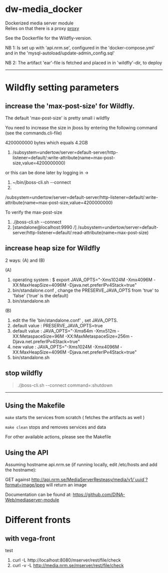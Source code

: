 # dw-media_docker

Dockerized media server module <br>
Relies on that there is a proxy [proxy](https://github.com/DINA-Web/dw-proxy) <p>

See the Dockerfile for the Wildfly-version.


NB 1: Is set up with 'api.nrm.se', configured in the 'docker-compose.yml' and in the 'mysql-autoload/update-admin_config.sql'<p>
NB 2: The artifact 'ear'-file is fetched and placed in in 'wildfly'-dir, to deploy <p>

***

# Wildfly setting parameters

## increase the 'max-post-size' for Wildfly.
The default 'max-post-size' is pretty small i wildfly<p>
You need to increase the size in jboss by entering the following command (see the commands.cli-file) <p>
4200000000 bytes  which equals  4.2GB

1. /subsystem=undertow/server=default-server/http-listener=default/:write-attribute(name=max-post-size,value=4200000000) 


or this can be done later by logging in -> 

1. ~/bin/jboss-cli.sh --connect
2. 
/subsystem=undertow/server=default-server/http-listener=default/:write-attribute(name=max-post-size,value=4200000000)  

To verify the max-post-size

1. ./jboss-cli.sh --connect
2. [standalone@localhost:9990 /] /subsystem=undertow/server=default-server/http-listener=default/:read-attribute(name=max-post-size) 

## increase heap size for Wildfly

2 ways: (A) and (B)

(A) <p> 
1. operating system :  $ export JAVA_OPTS="-Xms1024M -Xmx4096M -XX:MaxHeapSize=4096M -Djava.net.preferIPv4Stack=true"
2. bin/standalone.conf , change the PRESERVE_JAVA_OPTS from 'true' to 'false' ('true' is the default)
3. bin/standalone.sh 

(B) <p>
1. edit the file 'bin/standalone.conf' , set JAVA_OPTS.
2. default value : PRESERVE_JAVA_OPTS=true 
2. default value : JAVA_OPTS="-Xms64m -Xmx512m -XX:MetaspaceSize=96M -XX:MaxMetaspaceSize=256m -Djava.net.preferIPv4Stack=true" 
3. new value : JAVA_OPTS="-Xms1024M -Xmx4096M -XX:MaxHeapSize=4096M -Djava.net.preferIPv4Stack=true"
3. bin/standalone.sh 


## stop wildfly
> ./jboss-cli.sh --connect command=:shutdown 

***

## Using the Makefile

`make` starts the services from scratch ( fetches the artifacts as well ) <br>

`make clean` stops and removes services and data<br>

For other available actions, please see the Makefile




## Using the API

Assuming hostname api.nrm.se (if running locally, edit /etc/hosts and add the hostname):<br>

GET against http://api.nrm.se/MediaServerResteasy/media/v1/`uuid`?format=image/jpeg will return an image<br>

Documentation can be found at: <https://github.com/DINA-Web/mediaserver-module> <br>


# Different fronts

## with vega-front
test 
1. curl -L http://localhost:8080/mserver/rest/file/check
2. curl -v -L http://media.nrm.se/mserver/rest/file/check 